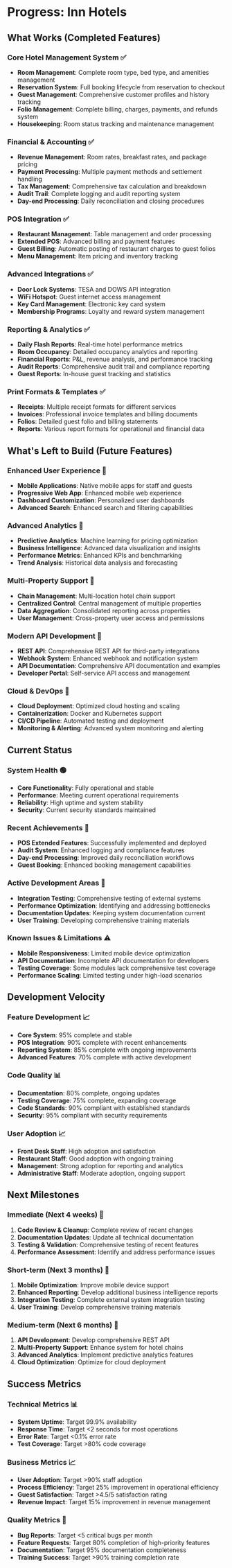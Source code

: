 # Progress: Inn Hotels

## What Works (Completed Features)

### **Core Hotel Management System** ✅
- **Room Management**: Complete room type, bed type, and amenities management
- **Reservation System**: Full booking lifecycle from reservation to checkout
- **Guest Management**: Comprehensive customer profiles and history tracking
- **Folio Management**: Complete billing, charges, payments, and refunds system
- **Housekeeping**: Room status tracking and maintenance management

### **Financial & Accounting** ✅
- **Revenue Management**: Room rates, breakfast rates, and package pricing
- **Payment Processing**: Multiple payment methods and settlement handling
- **Tax Management**: Comprehensive tax calculation and breakdown
- **Audit Trail**: Complete logging and audit reporting system
- **Day-end Processing**: Daily reconciliation and closing procedures

### **POS Integration** ✅
- **Restaurant Management**: Table management and order processing
- **Extended POS**: Advanced billing and payment features
- **Guest Billing**: Automatic posting of restaurant charges to guest folios
- **Menu Management**: Item pricing and inventory tracking

### **Advanced Integrations** ✅
- **Door Lock Systems**: TESA and DOWS API integration
- **WiFi Hotspot**: Guest internet access management
- **Key Card Management**: Electronic key card system
- **Membership Programs**: Loyalty and reward system management

### **Reporting & Analytics** ✅
- **Daily Flash Reports**: Real-time hotel performance metrics
- **Room Occupancy**: Detailed occupancy analytics and reporting
- **Financial Reports**: P&L, revenue analysis, and performance tracking
- **Audit Reports**: Comprehensive audit trail and compliance reporting
- **Guest Reports**: In-house guest tracking and statistics

### **Print Formats & Templates** ✅
- **Receipts**: Multiple receipt formats for different services
- **Invoices**: Professional invoice templates and billing documents
- **Folios**: Detailed guest folio and billing statements
- **Reports**: Various report formats for operational and financial data

## What's Left to Build (Future Features)

### **Enhanced User Experience** 🚧
- **Mobile Applications**: Native mobile apps for staff and guests
- **Progressive Web App**: Enhanced mobile web experience
- **Dashboard Customization**: Personalized user dashboards
- **Advanced Search**: Enhanced search and filtering capabilities

### **Advanced Analytics** 🚧
- **Predictive Analytics**: Machine learning for pricing optimization
- **Business Intelligence**: Advanced data visualization and insights
- **Performance Metrics**: Enhanced KPIs and benchmarking
- **Trend Analysis**: Historical data analysis and forecasting

### **Multi-Property Support** 🚧
- **Chain Management**: Multi-location hotel chain support
- **Centralized Control**: Central management of multiple properties
- **Data Aggregation**: Consolidated reporting across properties
- **User Management**: Cross-property user access and permissions

### **Modern API Development** 🚧
- **REST API**: Comprehensive REST API for third-party integrations
- **Webhook System**: Enhanced webhook and notification system
- **API Documentation**: Comprehensive API documentation and examples
- **Developer Portal**: Self-service API access and management

### **Cloud & DevOps** 🚧
- **Cloud Deployment**: Optimized cloud hosting and scaling
- **Containerization**: Docker and Kubernetes support
- **CI/CD Pipeline**: Automated testing and deployment
- **Monitoring & Alerting**: Advanced system monitoring and alerting

## Current Status

### **System Health** 🟢
- **Core Functionality**: Fully operational and stable
- **Performance**: Meeting current operational requirements
- **Reliability**: High uptime and system stability
- **Security**: Current security standards maintained

### **Recent Achievements** 🎯
- **POS Extended Features**: Successfully implemented and deployed
- **Audit System**: Enhanced logging and compliance features
- **Day-end Processing**: Improved daily reconciliation workflows
- **Guest Booking**: Enhanced booking management capabilities

### **Active Development Areas** 🔄
- **Integration Testing**: Comprehensive testing of external systems
- **Performance Optimization**: Identifying and addressing bottlenecks
- **Documentation Updates**: Keeping system documentation current
- **User Training**: Developing comprehensive training materials

### **Known Issues & Limitations** ⚠️
- **Mobile Responsiveness**: Limited mobile device optimization
- **API Documentation**: Incomplete API documentation for developers
- **Testing Coverage**: Some modules lack comprehensive test coverage
- **Performance Scaling**: Limited testing under high-load scenarios

## Development Velocity

### **Feature Development** 📈
- **Core System**: 95% complete and stable
- **POS Integration**: 90% complete with recent enhancements
- **Reporting System**: 85% complete with ongoing improvements
- **Advanced Features**: 70% complete with active development

### **Code Quality** 📊
- **Documentation**: 80% complete, ongoing updates
- **Testing Coverage**: 75% complete, expanding coverage
- **Code Standards**: 90% compliant with established standards
- **Security**: 95% compliant with security requirements

### **User Adoption** 📈
- **Front Desk Staff**: High adoption and satisfaction
- **Restaurant Staff**: Good adoption with ongoing training
- **Management**: Strong adoption for reporting and analytics
- **Administrative Staff**: Moderate adoption, ongoing support

## Next Milestones

### **Immediate (Next 4 weeks)** 🎯
1. **Code Review & Cleanup**: Complete review of recent changes
2. **Documentation Updates**: Update all technical documentation
3. **Testing & Validation**: Comprehensive testing of recent features
4. **Performance Assessment**: Identify and address performance issues

### **Short-term (Next 3 months)** 🎯
1. **Mobile Optimization**: Improve mobile device support
2. **Enhanced Reporting**: Develop additional business intelligence reports
3. **Integration Testing**: Complete external system integration testing
4. **User Training**: Develop comprehensive training materials

### **Medium-term (Next 6 months)** 🎯
1. **API Development**: Develop comprehensive REST API
2. **Multi-Property Support**: Enhance system for hotel chains
3. **Advanced Analytics**: Implement predictive analytics features
4. **Cloud Optimization**: Optimize for cloud deployment

## Success Metrics

### **Technical Metrics** 📊
- **System Uptime**: Target 99.9% availability
- **Response Time**: Target <2 seconds for most operations
- **Error Rate**: Target <0.1% error rate
- **Test Coverage**: Target >80% code coverage

### **Business Metrics** 📈
- **User Adoption**: Target >90% staff adoption
- **Process Efficiency**: Target 25% improvement in operational efficiency
- **Guest Satisfaction**: Target >4.5/5 satisfaction rating
- **Revenue Impact**: Target 15% improvement in revenue management

### **Quality Metrics** 🎯
- **Bug Reports**: Target <5 critical bugs per month
- **Feature Requests**: Target 80% completion of high-priority features
- **Documentation**: Target 95% documentation completeness
- **Training Success**: Target >90% training completion rate
